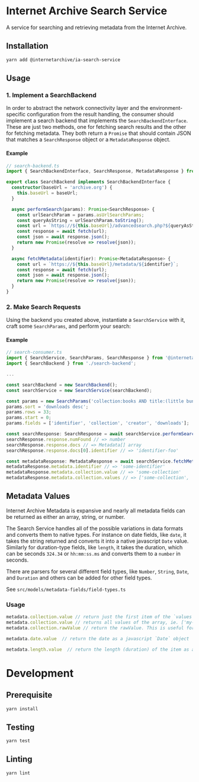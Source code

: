 # Internet Archive Search Service

A service for searching and retrieving metadata from the Internet Archive.

## Installation
```bash
yarn add @internetarchive/ia-search-service
```

## Usage

### 1. Implement a SearchBackend

In order to abstract the network connectivity layer and the environment-specific configuration from the result handling, the consumer should implement a search backend that implements the `SearchBackendInterface`. These are just two methods, one for fetching search results and the other for fetching metadata. They both return a `Promise` that should contain JSON that matches a `SearchResponse` object or a `MetadataResponse` object.

#### Example

```ts
// search-backend.ts
import { SearchBackendInterface, SearchResponse, MetadataResponse } from '@internetarchive/ia-search-service';

export class SearchBackend implements SearchBackendInterface {
  constructor(baseUrl = 'archive.org') {
    this.baseUrl = baseUrl;
  }

  async performSearch(params): Promise<SearchResponse> {
    const urlSearchParam = params.asUrlSearchParams;
    const queryAsString = urlSearchParam.toString();
    const url = `https://${this.baseUrl}/advancedsearch.php?${queryAsString}`;
    const response = await fetch(url);
    const json = await response.json();
    return new Promise(resolve => resolve(json));
  }

  async fetchMetadata(identifier): Promise<MetadataResponse> {
    const url = `https://${this.baseUrl}/metadata/${identifier}`;
    const response = await fetch(url);
    const json = await response.json();
    return new Promise(resolve => resolve(json));
  }
}
```

### 2. Make Search Requests

Using the backend you created above, instantiate a `SearchService` with it, craft some `SearchParams`, and perform your search:

#### Example

```ts
// search-consumer.ts
import { SearchService, SearchParams, SearchResponse } from '@internetarchive/ia-search-service';
import { SearchBackend } from './search-backend';

...

const searchBackend = new SearchBackend();
const searchService = new SearchService(searchBackend);

const params = new SearchParams('collection:books AND title:(little bunny foo foo)');
params.sort = 'downloads desc';
params.rows = 33;
params.start = 0;
params.fields = ['identifier', 'collection', 'creator', 'downloads'];

const searchResponse: SearchResponse = await searchService.performSearch(params);
searchResponse.response.numFound // => number
searchResponse.response.docs // => Metadata[] array
searchResponse.response.docs[0].identifier // => 'identifier-foo'

const metadataResponse: MetadataResponse = await searchService.fetchMetadata('some-identifier');
metadataResponse.metadata.identifier // => 'some-identifier'
metadataResponse.metadata.collection.value // => 'some-collection'
metadataResponse.metadata.collection.values // => ['some-collection', 'another-collection', 'more-collections']
```

## Metadata Values

Internet Archive Metadata is expansive and nearly all metadata fields can be returned as either an array, string, or number.

The Search Service handles all of the possible variations in data formats and converts them to native types. For instance on date fields, like `date`, it takes the string returned and converts it into a native javascript `Date` value. Similarly for duration-type fields, like `length`, it takes the duration, which can be seconds `324.34` or `hh:mm:ss.ms` and converts them to a `number` in seconds.

There are parsers for several different field types, like `Number`, `String`, `Date`, and `Duration` and others can be added for other field types.

See `src/models/metadata-fields/field-types.ts`

### Usage

```ts
metadata.collection.value // return just the first item of the `values` array, ie. 'my-collection'
metadata.collection.value // returns all values of the array, ie. ['my-collection', 'other-collection']
metadata.collection.rawValue // return the rawValue. This is useful for inspecting the raw response received.

metadata.date.value  // return the date as a javascript `Date` object

metadata.length.value  // return the length (duration) of the item as a number of seconds, can be in the format "hh:mm:ss" or decimal seconds
```

# Development

## Prerequisite
```bash
yarn install
```

## Testing
```bash
yarn test
```

## Linting
```bash
yarn lint
```
